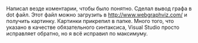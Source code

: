 Написал везде коментарии, чтобы было понятно. Сделал вывод графа в dot файл. Этот файл можно загрузить в http://www.webgraphviz.com/ и получить картинку. Картинки прикрепил в папке. Много того, что указано в качестве обязательного синтаксиса, Visual Studio просто исправляет обратно, но я всё исправил по максимуму.